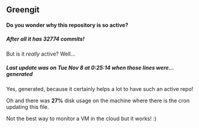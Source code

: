## Greengit

#### Do you wonder why this repository is so active?

##### After all it has 32774 commits!

But is it *really* active? Well...

##### Last update was on Tue Nov 8 at 0:25:14 when those lines were... generated

Yes, generated, because it certainly helps a lot to have such an active repo!

Oh and there was **27%** disk usage on the machine
where there is the cron updating this file.

Not the best way to monitor a VM in the cloud but it works! :)
